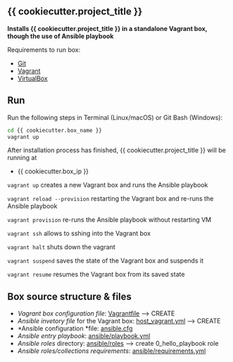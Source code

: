 ## {{ cookiecutter.project_title }}

**Installs {{ cookiecutter.project_title }} in a standalone Vagrant box, though the use of Ansible playbook**


Requirements to run box:
* [Git](https://git-scm.com/downloads)
* [Vagrant](https://www.vagrantup.com/downloads.html)
* [VirtualBox](https://www.virtualbox.org/wiki/Downloads)


## Run

Run the following steps in Terminal (Linux/macOS) or Git Bash (Windows):
```bash
cd {{ cookiecutter.box_name }}
vagrant up
```

After installation process has finished, {{ cookiecutter.project_title }} will be running at 
* {{ cookiecutter.box_ip }}

`vagrant up` creates a new Vagrant box and runs the Ansible  playbook

`vagrant reload --provision` restarting the Vagrant box and re-runs the Ansible playbook 

`vagrant provision` re-runs the Ansible playbook without restarting VM

`vagrant ssh` allows to sshing into the Vagrant box

`vagrant halt`  shuts down the vagrant

`vagrant suspend` saves the state of the Vagrant box and suspends it

`vagrant resume` resumes the Vagrant box from its saved state


## Box source structure & files
* *Vagrant box configuration file*: [Vagrantfile](./Vagrantfile)  --> CREATE
* *Ansible invetory file* for the Vagrant box: [host_vagrant.yml](./host_vagrant.yml)  --> CREATE
* *Ansible configuration *file: [ansible.cfg](./ansible.cfg)
* *Ansible entry playbook*: [ansible/playbook.yml](./ansible/playbook.yml)
* *Ansible roles* directory: [ansible/roles](./ansible/roles) --> create 0_hello_playbook role
* *Ansible roles/collections requirements*: [ansible/requirements.yml](./ansible/requirements.yml)

